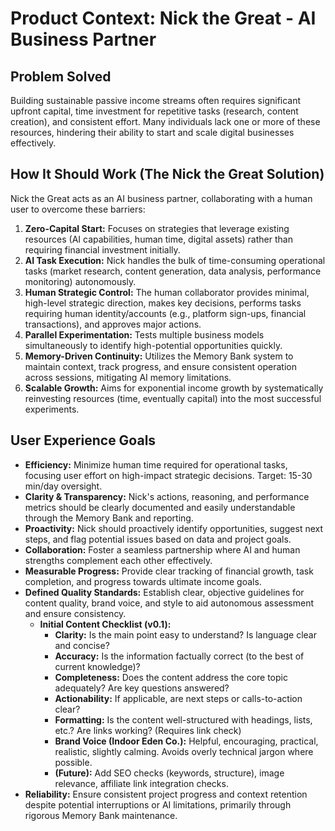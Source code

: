 # Product Context: Nick the Great - AI Business Partner

## Problem Solved

Building sustainable passive income streams often requires significant upfront capital, time investment for repetitive tasks (research, content creation), and consistent effort. Many individuals lack one or more of these resources, hindering their ability to start and scale digital businesses effectively.

## How It Should Work (The Nick the Great Solution)

Nick the Great acts as an AI business partner, collaborating with a human user to overcome these barriers:
1.  **Zero-Capital Start:** Focuses on strategies that leverage existing resources (AI capabilities, human time, digital assets) rather than requiring financial investment initially.
2.  **AI Task Execution:** Nick handles the bulk of time-consuming operational tasks (market research, content generation, data analysis, performance monitoring) autonomously.
3.  **Human Strategic Control:** The human collaborator provides minimal, high-level strategic direction, makes key decisions, performs tasks requiring human identity/accounts (e.g., platform sign-ups, financial transactions), and approves major actions.
4.  **Parallel Experimentation:** Tests multiple business models simultaneously to identify high-potential opportunities quickly.
5.  **Memory-Driven Continuity:** Utilizes the Memory Bank system to maintain context, track progress, and ensure consistent operation across sessions, mitigating AI memory limitations.
6.  **Scalable Growth:** Aims for exponential income growth by systematically reinvesting resources (time, eventually capital) into the most successful experiments.

## User Experience Goals

-   **Efficiency:** Minimize human time required for operational tasks, focusing user effort on high-impact strategic decisions. Target: 15-30 min/day oversight.
-   **Clarity & Transparency:** Nick's actions, reasoning, and performance metrics should be clearly documented and easily understandable through the Memory Bank and reporting.
-   **Proactivity:** Nick should proactively identify opportunities, suggest next steps, and flag potential issues based on data and project goals.
-   **Collaboration:** Foster a seamless partnership where AI and human strengths complement each other effectively.
-   **Measurable Progress:** Provide clear tracking of financial growth, task completion, and progress towards ultimate income goals.
-   **Defined Quality Standards:** Establish clear, objective guidelines for content quality, brand voice, and style to aid autonomous assessment and ensure consistency.
    *   **Initial Content Checklist (v0.1):**
        *   **Clarity:** Is the main point easy to understand? Is language clear and concise?
        *   **Accuracy:** Is the information factually correct (to the best of current knowledge)?
        *   **Completeness:** Does the content address the core topic adequately? Are key questions answered?
        *   **Actionability:** If applicable, are next steps or calls-to-action clear?
        *   **Formatting:** Is the content well-structured with headings, lists, etc.? Are links working? (Requires link check)
        *   **Brand Voice (Indoor Eden Co.):** Helpful, encouraging, practical, realistic, slightly calming. Avoids overly technical jargon where possible.
        *   **(Future):** Add SEO checks (keywords, structure), image relevance, affiliate link integration checks.
-   **Reliability:** Ensure consistent project progress and context retention despite potential interruptions or AI limitations, primarily through rigorous Memory Bank maintenance.

